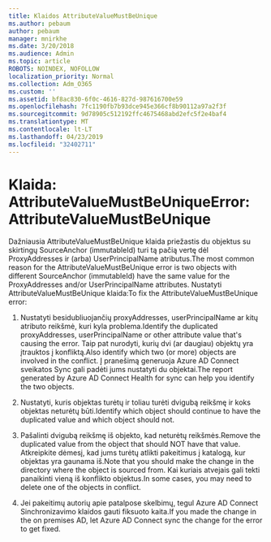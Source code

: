 ```yaml
---
title: Klaidos AttributeValueMustBeUnique
ms.author: pebaum
author: pebaum
manager: mnirkhe
ms.date: 3/20/2018
ms.audience: Admin
ms.topic: article
ROBOTS: NOINDEX, NOFOLLOW
localization_priority: Normal
ms.collection: Adm_O365
ms.custom: ''
ms.assetid: bf8ac830-6f0c-4616-827d-987616700e59
ms.openlocfilehash: 7fc1190fb7b93dce945e366cf8b90112a97a2f3f
ms.sourcegitcommit: 9d78905c512192ffc4675468abd2efc5f2e4baf4
ms.translationtype: MT
ms.contentlocale: lt-LT
ms.lasthandoff: 04/23/2019
ms.locfileid: "32402711"
---
```

# <a name="error-attributevaluemustbeunique"></a><span data-ttu-id="9c499-102">Klaida: AttributeValueMustBeUnique</span><span class="sxs-lookup"><span data-stu-id="9c499-102">Error: AttributeValueMustBeUnique</span></span>

<span data-ttu-id="9c499-103">Dažniausia AttributeValueMustBeUnique klaida priežastis du objektus su skirtingų SourceAnchor (immutableId) turi tą pačią vertę dėl ProxyAddresses ir (arba) UserPrincipalName atributus.</span><span class="sxs-lookup"><span data-stu-id="9c499-103">The most common reason for the AttributeValueMustBeUnique error is two objects with different SourceAnchor (immutableId) have the same value for the ProxyAddresses and/or UserPrincipalName attributes.</span></span> <span data-ttu-id="9c499-104">Nustatyti AttributeValueMustBeUnique klaida:</span><span class="sxs-lookup"><span data-stu-id="9c499-104">To fix the AttributeValueMustBeUnique error:</span></span>
  
1. <span data-ttu-id="9c499-105">Nustatyti besidubliuojančių proxyAddresses, userPrincipalName ar kitų atributo reikšmė, kuri kyla problema.</span><span class="sxs-lookup"><span data-stu-id="9c499-105">Identify the duplicated proxyAddresses, userPrincipalName or other attribute value that's causing the error.</span></span> <span data-ttu-id="9c499-106">Taip pat nurodyti, kurių dvi (ar daugiau) objektų yra įtrauktos į konfliktą.</span><span class="sxs-lookup"><span data-stu-id="9c499-106">Also identify which two (or more) objects are involved in the conflict.</span></span> <span data-ttu-id="9c499-107">Į pranešimą generuoja Azure AD Connect sveikatos Sync gali padėti jums nustatyti du objektai.</span><span class="sxs-lookup"><span data-stu-id="9c499-107">The report generated by Azure AD Connect Health for sync can help you identify the two objects.</span></span>
    
2. <span data-ttu-id="9c499-108">Nustatyti, kuris objektas turėtų ir toliau turėti dvigubą reikšmę ir koks objektas neturėtų būti.</span><span class="sxs-lookup"><span data-stu-id="9c499-108">Identify which object should continue to have the duplicated value and which object should not.</span></span>
    
3. <span data-ttu-id="9c499-109">Pašalinti dvigubą reikšmę iš objekto, kad neturėtų reikšmės.</span><span class="sxs-lookup"><span data-stu-id="9c499-109">Remove the duplicated value from the object that should NOT have that value.</span></span> <span data-ttu-id="9c499-110">Atkreipkite dėmesį, kad jums turėtų atlikti pakeitimus į katalogą, kur objektas yra gaunama iš.</span><span class="sxs-lookup"><span data-stu-id="9c499-110">Note that you should make the change in the directory where the object is sourced from.</span></span> <span data-ttu-id="9c499-111">Kai kuriais atvejais gali tekti panaikinti vieną iš konflikto objektus.</span><span class="sxs-lookup"><span data-stu-id="9c499-111">In some cases, you may need to delete one of the objects in conflict.</span></span>
    
4. <span data-ttu-id="9c499-112">Jei pakeitimų autorių apie patalpose skelbimų, tegul Azure AD Connect Sinchronizavimo klaidos gauti fiksuoto kaita.</span><span class="sxs-lookup"><span data-stu-id="9c499-112">If you made the change in the on premises AD, let Azure AD Connect sync the change for the error to get fixed.</span></span>
    

